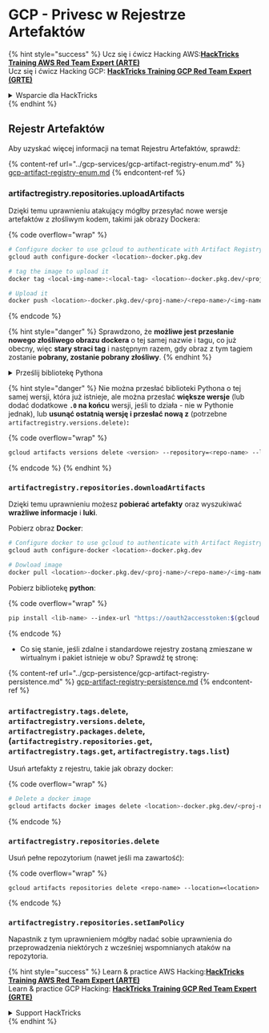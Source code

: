 # GCP - Privesc w Rejestrze Artefaktów

{% hint style="success" %}
Ucz się i ćwicz Hacking AWS:<img src="../../../.gitbook/assets/image (1).png" alt="" data-size="line">[**HackTricks Training AWS Red Team Expert (ARTE)**](https://training.hacktricks.xyz/courses/arte)<img src="../../../.gitbook/assets/image (1).png" alt="" data-size="line">\
Ucz się i ćwicz Hacking GCP: <img src="../../../.gitbook/assets/image (2).png" alt="" data-size="line">[**HackTricks Training GCP Red Team Expert (GRTE)**<img src="../../../.gitbook/assets/image (2).png" alt="" data-size="line">](https://training.hacktricks.xyz/courses/grte)

<details>

<summary>Wsparcie dla HackTricks</summary>

* Sprawdź [**plany subskrypcyjne**](https://github.com/sponsors/carlospolop)!
* **Dołącz do** 💬 [**grupy Discord**](https://discord.gg/hRep4RUj7f) lub [**grupy telegramowej**](https://t.me/peass) lub **śledź** nas na **Twitterze** 🐦 [**@hacktricks\_live**](https://twitter.com/hacktricks\_live)**.**
* **Dziel się sztuczkami hackingowymi, przesyłając PR-y do** [**HackTricks**](https://github.com/carlospolop/hacktricks) i [**HackTricks Cloud**](https://github.com/carlospolop/hacktricks-cloud) repozytoriów github.

</details>
{% endhint %}

## Rejestr Artefaktów

Aby uzyskać więcej informacji na temat Rejestru Artefaktów, sprawdź:

{% content-ref url="../gcp-services/gcp-artifact-registry-enum.md" %}
[gcp-artifact-registry-enum.md](../gcp-services/gcp-artifact-registry-enum.md)
{% endcontent-ref %}

### artifactregistry.repositories.uploadArtifacts

Dzięki temu uprawnieniu atakujący mógłby przesyłać nowe wersje artefaktów z złośliwym kodem, takimi jak obrazy Dockera:

{% code overflow="wrap" %}
```bash
# Configure docker to use gcloud to authenticate with Artifact Registry
gcloud auth configure-docker <location>-docker.pkg.dev

# tag the image to upload it
docker tag <local-img-name>:<local-tag> <location>-docker.pkg.dev/<proj-name>/<repo-name>/<img-name>:<tag>

# Upload it
docker push <location>-docker.pkg.dev/<proj-name>/<repo-name>/<img-name>:<tag>
```
{% endcode %}

{% hint style="danger" %}
Sprawdzono, że **możliwe jest przesłanie nowego złośliwego obrazu dockera** o tej samej nazwie i tagu, co już obecny, więc **stary straci tag** i następnym razem, gdy obraz z tym tagiem zostanie **pobrany, zostanie pobrany złośliwy**.
{% endhint %}

<details>

<summary>Prześlij bibliotekę Pythona</summary>

**Zacznij od stworzenia biblioteki do przesłania** (jeśli możesz pobrać najnowszą wersję z rejestru, możesz pominąć ten krok):

1.  **Ustaw strukturę swojego projektu**:

* Utwórz nowy katalog dla swojej biblioteki, np. `hello_world_library`.
* Wewnątrz tego katalogu utwórz kolejny katalog z nazwą swojego pakietu, np. `hello_world`.
* Wewnątrz katalogu swojego pakietu utwórz plik `__init__.py`. Ten plik może być pusty lub może zawierać inicjalizacje dla twojego pakietu.

```bash
mkdir hello_world_library
cd hello_world_library
mkdir hello_world
touch hello_world/__init__.py
```
2.  **Napisz kod swojej biblioteki**:

* Wewnątrz katalogu `hello_world` utwórz nowy plik Pythona dla swojego modułu, np. `greet.py`.
* Napisz swoją funkcję "Hello, World!":

```python
# hello_world/greet.py
def say_hello():
return "Hello, World!"
```
3.  **Utwórz plik `setup.py`**:

* W katalogu głównym swojego katalogu `hello_world_library` utwórz plik `setup.py`.
* Ten plik zawiera metadane o twojej bibliotece i informuje Pythona, jak ją zainstalować.

```python
# setup.py
from setuptools import setup, find_packages

setup(
name='hello_world',
version='0.1',
packages=find_packages(),
install_requires=[
# Jakiekolwiek zależności, których potrzebuje twoja biblioteka
],
)
```

**Teraz prześlij bibliotekę:**

1.  **Zbuduj swój pakiet**:

* Z katalogu głównego swojego katalogu `hello_world_library` uruchom:

```sh
python3 setup.py sdist bdist_wheel
```
2. **Skonfiguruj uwierzytelnianie dla twine** (używane do przesyłania twojego pakietu):
* Upewnij się, że masz zainstalowane `twine` (`pip install twine`).
* Użyj `gcloud`, aby skonfigurować dane uwierzytelniające:

{% code overflow="wrap" %}
````
```sh
twine upload --username 'oauth2accesstoken' --password "$(gcloud auth print-access-token)" --repository-url https://<location>-python.pkg.dev/<project-id>/<repo-name>/ dist/*
```
````
{% endcode %}

3. **Wyczyść budowę**
```bash
rm -rf dist build hello_world.egg-info
```
</details>

{% hint style="danger" %}
Nie można przesłać biblioteki Pythona o tej samej wersji, która już istnieje, ale można przesłać **większe wersje** (lub dodać dodatkowe **`.0` na końcu** wersji, jeśli to działa - nie w Pythonie jednak), lub **usunąć ostatnią wersję i przesłać nową z** (potrzebne `artifactregistry.versions.delete)`**:**

{% code overflow="wrap" %}
```sh
gcloud artifacts versions delete <version> --repository=<repo-name> --location=<location> --package=<lib-name>
```
{% endcode %}
{% endhint %}

### `artifactregistry.repositories.downloadArtifacts`

Dzięki temu uprawnieniu możesz **pobierać artefakty** oraz wyszukiwać **wrażliwe informacje** i **luki**.

Pobierz obraz **Docker**:
```sh
# Configure docker to use gcloud to authenticate with Artifact Registry
gcloud auth configure-docker <location>-docker.pkg.dev

# Dowload image
docker pull <location>-docker.pkg.dev/<proj-name>/<repo-name>/<img-name>:<tag>
```
Pobierz bibliotekę **python**:

{% code overflow="wrap" %}
```bash
pip install <lib-name> --index-url "https://oauth2accesstoken:$(gcloud auth print-access-token)@<location>-python.pkg.dev/<project-id>/<repo-name>/simple/" --trusted-host <location>-python.pkg.dev --no-cache-dir
```
{% endcode %}

* Co się stanie, jeśli zdalne i standardowe rejestry zostaną zmieszane w wirtualnym i pakiet istnieje w obu? Sprawdź tę stronę:

{% content-ref url="../gcp-persistence/gcp-artifact-registry-persistence.md" %}
[gcp-artifact-registry-persistence.md](../gcp-persistence/gcp-artifact-registry-persistence.md)
{% endcontent-ref %}

### `artifactregistry.tags.delete`, `artifactregistry.versions.delete`, `artifactregistry.packages.delete`, (`artifactregistry.repositories.get`, `artifactregistry.tags.get`, `artifactregistry.tags.list`)

Usuń artefakty z rejestru, takie jak obrazy docker: 

{% code overflow="wrap" %}
```bash
# Delete a docker image
gcloud artifacts docker images delete <location>-docker.pkg.dev/<proj-name>/<repo-name>/<img-name>:<tag>
```
{% endcode %}

### `artifactregistry.repositories.delete`

Usuń pełne repozytorium (nawet jeśli ma zawartość):

{% code overflow="wrap" %}
```
gcloud artifacts repositories delete <repo-name> --location=<location>
```
{% endcode %}

### `artifactregistry.repositories.setIamPolicy`

Napastnik z tym uprawnieniem mógłby nadać sobie uprawnienia do przeprowadzenia niektórych z wcześniej wspomnianych ataków na repozytoria.

{% hint style="success" %}
Learn & practice AWS Hacking:<img src="../../../.gitbook/assets/image (1).png" alt="" data-size="line">[**HackTricks Training AWS Red Team Expert (ARTE)**](https://training.hacktricks.xyz/courses/arte)<img src="../../../.gitbook/assets/image (1).png" alt="" data-size="line">\
Learn & practice GCP Hacking: <img src="../../../.gitbook/assets/image (2).png" alt="" data-size="line">[**HackTricks Training GCP Red Team Expert (GRTE)**<img src="../../../.gitbook/assets/image (2).png" alt="" data-size="line">](https://training.hacktricks.xyz/courses/grte)

<details>

<summary>Support HackTricks</summary>

* Check the [**subscription plans**](https://github.com/sponsors/carlospolop)!
* **Join the** 💬 [**Discord group**](https://discord.gg/hRep4RUj7f) or the [**telegram group**](https://t.me/peass) or **follow** us on **Twitter** 🐦 [**@hacktricks\_live**](https://twitter.com/hacktricks\_live)**.**
* **Share hacking tricks by submitting PRs to the** [**HackTricks**](https://github.com/carlospolop/hacktricks) and [**HackTricks Cloud**](https://github.com/carlospolop/hacktricks-cloud) github repos.

</details>
{% endhint %}
